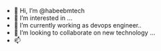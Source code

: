 - 👋 Hi, I’m @habeebmtech
- 👀 I’m interested in ...
- 🌱 I’m currently working as devops engineer..
- 💞️ I’m looking to collaborate on new technology ...
- 📫 

<!---
habeebmtech/habeebmtech is a ✨ special ✨ repository because its `README.md` (this file) appears on your GitHub profile.
You can click the Preview link to take a look at your changes.
--->
